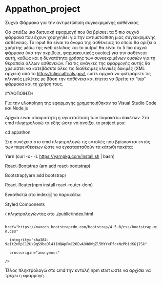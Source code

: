 # Appathon_project

Συχνά Φάρμακα για την αντιμετώπιση συγκεκριμένης ασθένειας

Θα φτιάξω μια δικτυακή εφαρμογή που θα βρίσκει τα 5 πιο συχνά φάρμακα που έχουν χορηγηθεί
για την αντιμετώπιση μιας συγκεκριμένης ασθένειας. Το input θα είναι το όνομα της ασθένειας 
το οποίο θα ορίζει ο χρήστης μέσω της web σελίδας και το output θα είναι τα 5 πιο συχνά φάρμακα 
(για την ακρίβεια, φαρμακευτικές ουσίες) για την ασθένεια αυτή, καθώς και η δυνατότητα χρήσης 
των συγκεκριμένων ουσιών για τη θεραπεία άλλων ασθενειών. Για τις ανάγκες της εφαρμογής αυτής θα 
χρειαστεί να κατεβάσετε όλες τις διαθέσιμες κλινικές δοκιμές (XML αρχεία) από το https://clinicaltrials.gov/, 
ώστε αρχικά να φιλτράρετε τις κλινικές μελέτες με βάση την ασθένεια και έπειτα να βρείτε τα “top” 
φάρμακα και τη χρήση τους.

#ΥΛΟΠΟΙΗΣΗ

Για την υλοποίηση της εφαρμογής χρημοποιήθηκαν τα Visual Studio Code και Node.js

Αρχικά είναι απαιραίτητη η εγκατάσταση των παρακάτω πακέτων.
Στο cmd πληκτρολογώ τα εξής ώστε να ανοίξει το project μου:

cd appathon

Στη συνέχεια στο cmd πληκτρολογώ τις εντολές που βρίσκονται εντός των παρενθέσεων ώστε να εγκατασταθούν 
τα κάτωθι πακέτα:

Yarn (curl -o- -L https://yarnpkg.com/install.sh | bash)

React-Bootstrap  (arn add react-bootstrap)

Bootstrap(yarn add bootstrap)

React-Router(npm install react-router-dom)


Εγκαθιστώ στο index￼ το παρακάτω:


Styled Components

( πληκτρολογώντας στο ./public/index.html

<link
      rel="stylesheet"
      
      href="https://maxcdn.bootstrapcdn.com/bootstrap/4.5.0/css/bootstrap.min.css"
      
      integrity="sha384-9aIt2nRpC12Uk9gS9baDl411NQApFmC26EwAOH8WgZl5MYYxFfc+NcPb1dKGj7Sk"
      
      crossorigin="anonymous"
      
    />



Τέλος πληκτρολογώ στο cmd την εντολή npm start ώστε να αρχίσει να τρέχει η εφαρμογή.




